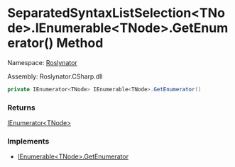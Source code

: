 # SeparatedSyntaxListSelection\<TNode>\.IEnumerable\<TNode>\.GetEnumerator\(\) Method

Namespace: [Roslynator](../../README.md)

Assembly: Roslynator\.CSharp\.dll

```csharp
private IEnumerator<TNode> IEnumerable<TNode>.GetEnumerator()
```

### Returns

[IEnumerator\<TNode>](https://docs.microsoft.com/en-us/dotnet/api/system.collections.generic.ienumerator-1)

### Implements

* [IEnumerable\<TNode>.GetEnumerator](https://docs.microsoft.com/en-us/dotnet/api/system.collections.generic.ienumerable-1.getenumerator)
